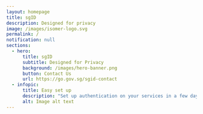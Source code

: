 ```yaml
---
layout: homepage
title: sgID
description: Designed for privacy
image: /images/isomer-logo.svg
permalink: /
notification: null
sections:
  - hero:
      title: sgID
      subtitle: Designed for Privacy
      background: /images/hero-banner.png
      button: Contact Us
      url: https://go.gov.sg/sgid-contact
  - infopic:
      title: Easy set up
      description: "Set up authentication on your services in a few days with sgID "
      alt: Image alt text
---
```

